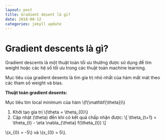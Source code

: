 ```yaml
---
layout: post
title: Gradient desent là gì?
date: 2018-08-12
categories: jekyll update
---
```


# Gradient descents là gì?
Gradient descents là một thuật toán tối ưu thường được sử dụng để tìm weight hoặc các hệ số tối ưu trong các thuật toán machine learning.

Mục tiêu của gradient desents là tìm gía trị nhỏ nhất của hàm mất mát theo các tham số weight và bias.

**Thuật toán gradient desents:**

Mục tiêu tìm local minimum của hàm \\(f(\mathbf{\theta})\\)
1. Khởi tạo gía trị \\(\theta = \theta_\{0}\\)
2. Cập nhật \(\theta\) đến khi có kết quả chấp nhận được: 
\\[
\theta\_{t+1} = \theta_\{t} - \eta \nabla_{\theta} f(\theta_\{t})
\\]

\\(x\_{0} = -5\\) và \\(x\_{0} = 5\\).